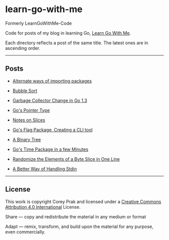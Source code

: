 # learn-go-with-me

Formerly LearnGoWithMe-Code

Code for posts of my blog in learning Go, [Learn Go With Me](http://www.learngowith.me). 

Each directory reflects a post of the same title. The latest ones are in ascending order.

---

## Posts

- [Alternate ways of importing packages](./0_alternate_ways_of_importing_packages)

- [Bubble Sort](./1_bubble_sort)

- [Garbage Collector Change in Go 1.3](./2_garbage_collector_change_in_go13)

-  [Go's Pointer Type](./3_gos_pointer_type)

-  [Notes on Slices](./4_notes_on_slices)

-  [Go's Flag Package, Creating a CLI tool](./5_gos_flag_package_creating_a_cli_tool)

-  [A Binary Tree](./6_binary_tree)

-  [Go's Time Package in a few Minutes](./7_gos_time_package_in_a_few_minutes)

-  [Randomize the Elements of a Byte Slice in One Line](./8_randomize_the_elements_of_a_byte_slice_in_one_line)

-  [A Better Way of Handling Stdin](./9_a_better_way_of_handling_stdin)

---

## License

This work is copyright Corey Prak and licensed under a [Creative Commons Attribution 4.0 International](http://creativecommons.org/licenses/by/4.0/) License.

Share — copy and redistribute the material in any medium or format

Adapt — remix, transform, and build upon the material for any purpose, even commercially.